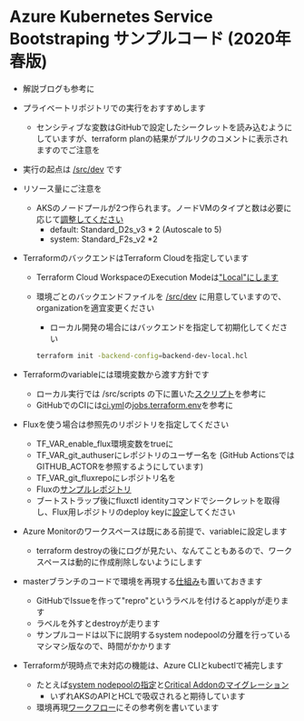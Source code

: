 # Azure Kubernetes Service Bootstraping サンプルコード (2020年春版)

* 解説ブログも参考に
* プライベートリポジトリでの実行をおすすめします
  * センシティブな変数はGitHubで設定したシークレットを読み込むようにしていますが、terraform planの結果がプルリクのコメントに表示されますのでご注意を
* 実行の起点は [/src/dev](https://github.com/ToruMakabe/aks-bootstrap-202005/tree/master/src/dev) です
* リソース量にご注意を
  * AKSのノードプールが2つ作られます。ノードVMのタイプと数は必要に応じて[調整してください](https://github.com/ToruMakabe/aks-bootstrap-202005/blob/master/src/modules/aks/main.tf)
    * default: Standard_D2s_v3 * 2 (Autoscale to 5)
    * system: Standard_F2s_v2 *2
* TerraformのバックエンドはTerraform Cloudを指定しています
  * Terraform Cloud WorkspaceのExecution Modeは["Local"にします](https://www.terraform.io/docs/cloud/workspaces/settings.html#execution-mode)
  * 環境ごとのバックエンドファイルを [/src/dev](https://github.com/ToruMakabe/aks-bootstrap-202005/tree/master/src/dev) に用意していますので、organizationを適宜変更ください
    * ローカル開発の場合にはバックエンドを指定して初期化してください

    ```bash
    terraform init -backend-config=backend-dev-local.hcl
    ```

* Terraformのvariableには環境変数から渡す方針です
  * ローカル実行では /src/scripts の下に置いた[スクリプト](https://github.com/ToruMakabe/aks-bootstrap-202005/blob/master/src/scripts/setenv-dev-local-sample.sh)を参考に
  * GitHubでのCIには[ci.yml](https://github.com/ToruMakabe/aks-bootstrap-202005/blob/master/.github/workflows/ci.yml)の[jobs.terraform.env](https://github.com/ToruMakabe/aks-bootstrap-202005/blob/master/.github/workflows/ci.yml#L11)を参考に
* Fluxを使う場合は参照先のリポジトリを指定してください
  * TF_VAR_enable_flux環境変数をtrueに
  * TF_VAR_git_authuserにレポジトリのユーザー名を (GitHub ActionsではGITHUB_ACTORを参照するようにしています)
  * TF_VAR_git_fluxrepoにレポジトリ名を
  * Fluxの[サンプルレポジトリ](https://github.com/ToruMakabe/flux-demo)
  * ブートストラップ後にfluxctl identityコマンドでシークレットを取得し、Flux用レポジトリのdeploy keyに[設定](https://docs.fluxcd.io/en/1.17.1/tutorials/get-started.html#giving-write-access)してください
* Azure Monitorのワークスペースは既にある前提で、variableに設定します
  * terraform destroyの後にログが見たい、なんてこともあるので、ワークスペースは動的に作成削除しないようにします
* masterブランチのコードで環境を再現する[仕組み](https://github.com/ToruMakabe/aks-bootstrap-202005/blob/master/.github/workflows/repro.yml)も置いておきます
  * GitHubでIssueを作って"repro"というラベルを付けるとapplyが走ります
  * ラベルを外すとdestroyが走ります
  * サンプルコードは以下に説明するsystem nodepoolの分離を行っているマシマシ版なので、時間がかかります
* Terraformが現時点で未対応の機能は、Azure CLIとkubectlで補完します
  * たとえば[system nodepoolの指定](https://github.com/ToruMakabe/aks-bootstrap-202005/blob/master/src/scripts/update-mode-aks-nodepools.sh)と[Critical Addonのマイグレーション](https://github.com/ToruMakabe/aks-bootstrap-202005/blob/master/src/scripts/restart-system-deployments.sh)
    * いずれAKSのAPIとHCLで吸収されると期待しています
  * 環境再現[ワークフロー](https://github.com/ToruMakabe/aks-bootstrap-202005/blob/master/.github/workflows/repro.yml)にその参考例を書いています
